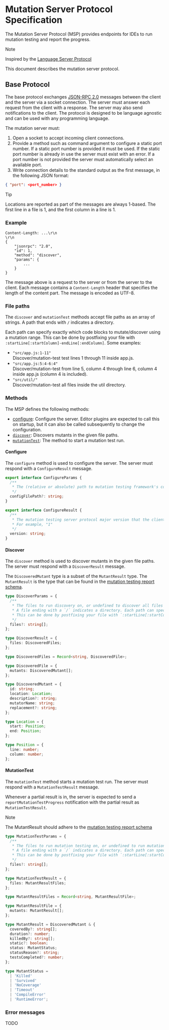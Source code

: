 # Mutation Server Protocol Specification

The Mutation Server Protocol (MSP) provides endpoints for IDEs to run mutation testing and report the progress.

> [!NOTE]  
> Inspired by the [Language Server Protocol](https://microsoft.github.io/language-server-protocol/overviews/lsp/overview/)

This document describes the mutation server protocol.

## Base Protocol

The base protocol exchanges [JSON-RPC 2.0](https://www.jsonrpc.org/) messages between the client and the server via a socket connection. The server must answer each request from the client with a response. The server may also send notifications to the client. The protocol is designed to be language agnostic and can be used with any programming language.

The mutation server must:

1. Open a socket to accept incoming client connections.
2. Provide a method such as command argument to configure a static port number. If a static port number is provided it must be used. If the static port number is already in use the server must exist with an error. If a port number is not provided the server must automatically select an available port.
3. Write connection details to the standard output as the first message, in the following JSON format:

```json
{ "port": <port_number> }
```

> [!TIP]
> Locations are reported as part of the messages are always 1-based. The first line in a file is 1, and the first column in a line is 1.

### Example

```
Content-Length: ...\r\n
\r\n
{
	"jsonrpc": "2.0",
	"id": 1,
	"method": "discover",
	"params": {
		...
	}
}
```

The message above is a request to the server or from the server to the client. Each message contains a `Content-Length` header that specifies the length of the content part. The message is encoded as UTF-8.

### File paths

The `discover` and `mutationTest` methods accept file paths as an array of strings. A path that ends with `/` indicates a directory.

Each path can specify exactly which code blocks to mutate/discover using a mutation range. This can be done by postfixing your file with `:startLine[:startColumn]-endLine[:endColumn]`. Some examples:

- `"src/app.js:1-11"` \
   Discover/mutation-test test lines 1 through 11 inside app.js.
- `"src/app.js:5:4-6:4"` \
   Discover/mutation-test from line 5, column 4 through line 6, column 4 inside app.js (column 4 is included).
- `"src/util/"` \
   Discover/mutation-test all files inside the util directory.

### Methods

The MSP defines the following methods:

- [configure](#configure): Configure the server. Editor plugins are expected to call this on startup, but it can also be called subsequently to change the configuration.
- [`discover`](#discover): Discovers mutants in the given file paths.
- [`mutationTest`](#mutationtest): The method to start a mutation test run.

#### Configure

The `configure` method is used to configure the server. The server must respond with a `ConfigureResult` message.

```ts
export interface ConfigureParams {
  /**
   * The (relative or absolute) path to mutation testing framework's config file to load.
   */
  configFilePath?: string;
}

export interface ConfigureResult {
  /**
   * The mutation testing server protocol major version that the client supports (major)
   * For example, "1"
   */
  version: string;
}
```

#### Discover

The `discover` method is used to discover mutants in the given file paths. The server must respond with a `DiscoverResult` message.

The `DiscoveredMutant` type is a subset of the `MutantResult` type. The `MutantResult` is the type that can be found in the [mutation testing report schema](https://github.com/stryker-mutator/mutation-testing-elements/blob/2902d56301cfdaa8ad2be59f3bca07bdf96f89b4/packages/report-schema/src/mutation-testing-report-schema.json#L37).

```ts
type DiscoverParams = {
  /**
   * The files to run discovery on, or undefined to discover all files in the current project.
   * A file ending with a `/` indicates a directory. Each path can specify exactly which code blocks to mutate/discover using a mutation range.
   * This can be done by postfixing your file with `:startLine[:startColumn]-endLine[:endColumn]`.
   */
  files?: string[];
};

type DiscoverResult = {
  files: DiscoveredFiles;
};

type DiscoveredFiles = Record<string, DiscoveredFile>;

type DiscoveredFile = {
  mutants: DiscoveredMutant[];
};

type DiscoveredMutant = {
  id: string;
  location: Location;
  description?: string;
  mutatorName: string;
  replacement?: string;
};

type Location = {
  start: Position;
  end: Position;
};

type Position = {
  line: number;
  column: number;
};
```

#### MutationTest

The `mutationTest` method starts a mutation test run. The server must respond with a `MutationTestResult` message.

Whenever a partial result is in, the server is expected to send a `reportMutationTestProgress` notification with the partial result as `MutationTestResult`.

> [!NOTE]
> The MutantResult should adhere to the [mutation testing report schema](https://github.com/stryker-mutator/mutation-testing-elements/blob/2902d56301cfdaa8ad2be59f3bca07bdf96f89b4/packages/report-schema/src/mutation-testing-report-schema.json#L37)

```ts
type MutationTestParams = {
  /**
   * The files to run mutation testing on, or undefined to run mutation testing on all files in the current project.
   * A file ending with a `/` indicates a directory. Each path can specify exactly which code blocks to mutate/discover using a mutation range.
   * This can be done by postfixing your file with `:startLine[:startColumn]-endLine[:endColumn]`.
   */
  files?: string[];
};

type MutationTestResult = {
  files: MutantResultFiles;
};

type MutantResultFiles = Record<string, MutantResultFile>;

type MutantResultFile = {
  mutants: MutantResult[];
};

type MutantResult = DiscoveredMutant & {
  coveredBy?: string[];
  duration?: number;
  killedBy?: string[];
  static?: boolean;
  status: MutantStatus;
  statusReason?: string;
  testsCompleted?: number;
};

type MutantStatus =
  | 'Killed'
  | 'Survived'
  | 'NoCoverage'
  | 'Timeout'
  | 'CompileError'
  | 'RuntimeError';
```

### Error messages

TODO
